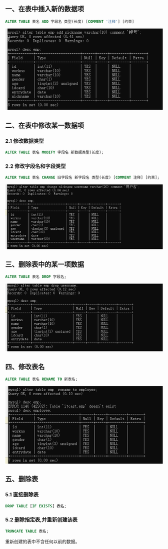 ## 一、在表中插入新的数据项

```sql
ALTER TABLE 表名 ADD 字段名 类型(长度) [COMMENT '注释'] [约束]
```

![image-20221230120704845](10.DDL表操作-修改&删除.assets/image-20221230120704845.png)

## 二、在表中修改某一数据项

### 2.1 修改数据类型

```sql
ALTER TABLE 表名 MODIFY 字段名 新数据类型(长度);
```



### 2.2 修改字段名和字段类型

```sql
ALTER TABLE 表名 CHANGE 旧字段名 新字段名 类型(长度) [COMMENT 注释] [约束];
```

![image-20221230121320254](10.DDL表操作-修改&删除.assets/image-20221230121320254.png)

## 三、删除表中的某一项数据

```sql
ALTER TABLE 表名 DROP 字段名;
```

![image-20221230121559153](10.DDL表操作-修改&删除.assets/image-20221230121559153.png)

## 四、修改表名

```sql
ALTER TABLE 表名 RENAME TO 新表名;
```

![image-20221230121826940](10.DDL表操作-修改&删除.assets/image-20221230121826940.png)

## 五、删除表

### 5.1 直接删除表

```sql
DROP TABLE [IF EXISTS] 表名;
```

### 5.2 删除指定表,并重新创建该表

```sql
TRUNCATE TABLE 表名;
```

重新创建的表中不含任何以前的数据。